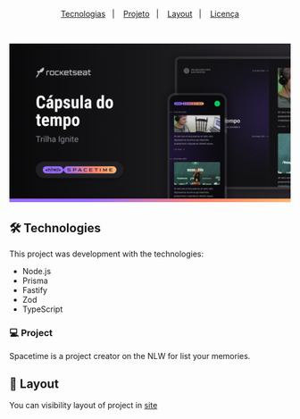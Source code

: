 <p align="center">
	<a href="#-Technologies">Tecnologias</a>&nbsp;&nbsp;&nbsp;|&nbsp;&nbsp;&nbsp;
  <a href="#-Project">Projeto</a>&nbsp;&nbsp;&nbsp;|&nbsp;&nbsp;&nbsp;
  <a href="#-Layout">Layout</a>&nbsp;&nbsp;&nbsp;|&nbsp;&nbsp;&nbsp;
  <a href="#memo-licença">Licença</a>
</p>

<br>


<p alignt="center">
	<img src=".github/preview.png">
</p>

## 🛠 Technologies

This project was development with the technologies:

- Node.js
- Prisma
- Fastify
- Zod
- TypeScript

### 💻 Project

Spacetime is a project creator on the NLW for list your memories.

## 🔖 Layout

You can visibility layout of project in [site](https://www.figma.com/file/QtFHulKrnXrgoShAaUjw0r/C%C3%A1psula-do-tempo-%E2%80%A2-Trilha-Ignite-(Community)?type=design&node-id=205-85&t=06uznzZf320nULwK-0)
